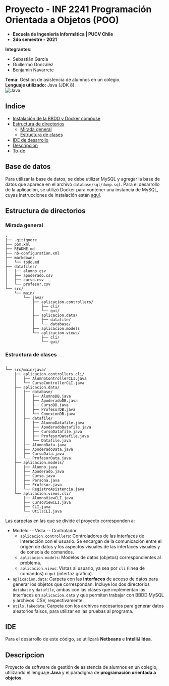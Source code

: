 # Proyecto - INF 2241 Programación Orientada a Objetos (POO)

- **Escuela de Ingeniería Informática | PUCV Chile**
- **2do semestre - 2021**

**Integrantes**:

- Sebastián García
- Guillermo González
- Benjamín Navarrete

**Tema:** Gestión de asistencia de alumnos en un colegio. <br />
**Lenguaje utilizado:** Java (JDK 8).<br />
![Java][java-badge]

## Indice

- [Instalación de la BBDD y Docker compose](database/README.md)
- [Estructura de directorios](#estructura-de-directorios)
  - [Mirada general](#mirada-general)
  - [Estructura de clases](#estructura-de-clases)
- [IDE de desarrollo](#ide)
- [Descripción](#descripcion)
- [To-do](markdown/todo.md)

## Base de datos

Para utilizar la base de datos, se debe utilizar MySQL y agregar la base de datos que aparece en el
archivo `database/sql/dump.sql`. Para el desarrollo de la aplicación, se utilizó Docker para contener una instancia de
MySQL, cuyas instrucciones de instalación están [aquí](database/README.md).

## Estructura de directorios

### Mirada general

```
.
├── .gitignore
├── pom.xml
├── README.md
├── nb-configuration.xml
├── markdown/
│   └── todo.md
├── datafiles/
│   ├── alumno.csv
│   ├── apoderado.csv
│   ├── curso.csv
│   └── profesor.csv
└── src/
    └── main/
        └── java/
            ├── aplicacion.controllers/
            │   ├── cli/
            │   └── gui/
            ├── aplicacion.data/
            │   ├── datafile/
            │   └── database/
            ├── aplicacion.models
            └── aplicacion.views/
                ├── cli/
                └── gui/
```

### Estructura de clases
```
.
└── src/main/java/
    ├── aplicacion.controllers.cli/
    │   ├── AlumnoControllerCLI.java
    │   └── CursoControllerCLI.java
    ├── aplicacion.data/
    │   ├── database/
    │   │   ├── AlumnoDB.java
    │   │   ├── ApoderadoDB.java
    │   │   ├── CursoDB.java
    │   │   ├── ProfesorDB.java
    │   │   └── ConexionDB.java
    │   ├── datafile/
    │   │   ├── AlumnoDatafile.java
    │   │   ├── ApoderadoDatafile.java
    │   │   ├── CursoDatafile.java
    │   │   ├── ProfesorDatafile.java
    │   │   └── Datafile.java
    │   ├── AlumnoData.java
    │   ├── ApoderadoData.java
    │   ├── CursoData.java
    │   └── ProfesorData.java
    ├── aplicacion.models/
    │   ├── Alumno.java
    │   ├── Apoderado.java
    │   ├── Curso.java
    │   ├── Persona.java
    │   ├── Profesor.java
    │   └── RegistroAsistencia.java
    └── aplicacion.views.cli/
        ├── AlumnoViewCLI.java
        ├── CursoViewCLI.java
        ├── CLI.java
        └── UtilsCLI.java
```

Las carpetas en las que se divide el proyecto corresponden a:
* Modelo -- Vista -- Controlador
  * `aplicacion.controllers`: Controladores de las interfaces de interacción con el usuario. Se encargan de la comunicación entre el origen de datos y los aspectos visuales de las interfaces visuales y de consola de comandos.
  * `aplicacion.models`: Modelos de datos (objetos) correspondientes al problema.
  * `aplicacion.views`: Vistas al usuario, ya sea por `cli` (linea de comandos) o `gui` (interfaz grafica).
* `aplicacion.data`: Carpeta con las **interfaces** de acceso de datos para generar los objetos que correspondan. Incluye los dos directorios `database` y `datafile`, ambas con las clases que implementan las interfaces en `aplicacion.data` y que permiten trabajar con BBDD MySQL y archivos .CSV, respectivamente.
* `utils.fakedata`: Carpeta con los archivos necesarios para generar datos aleatorios falsos, para utilizar en las pruebas al programa.

## IDE

Para el desarrollo de este código, se utilizará **Netbeans** e **IntelliJ Idea**.

## Descripcion

Proyecto de software de gestión de asistencia de alumnos en un colegio, utilizando el lenguaje **Java** y el paradigma de **programación orientada a objetos**.

[java-badge]: https://camo.githubusercontent.com/f6c777e8c5c9ae4a6331664dab0a10c4cc3a1895ac3ababcc39b53058ba145d2/68747470733a2f2f696d672e736869656c64732e696f2f7374617469632f76313f7374796c653d666f722d7468652d6261646765266d6573736167653d4a61766126636f6c6f723d303037333936266c6f676f3d4a617661266c6f676f436f6c6f723d464646464646266c6162656c3d